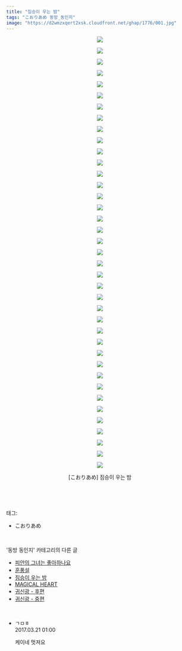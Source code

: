 ```yaml
---
title: "짐승이 우는 밤"
tags: "こおりあめ 동방_동인지"
image: "https://d2wmzxqert2xsk.cloudfront.net/ghap/1776/001.jpg"
---
```

<div class="article">
<p style="text-align: center; clear: none; float: none;"><img src="{{ site.imgserver11 }}/ghap/1776/001.jpg"/></p>
<p style="text-align: center; clear: none; float: none;"><img src="{{ site.imgserver11 }}/ghap/1776/002.jpg"/></p>
<p style="text-align: center; clear: none; float: none;"><img src="{{ site.imgserver11 }}/ghap/1776/003.jpg"/></p>
<p style="text-align: center; clear: none; float: none;"><img src="{{ site.imgserver11 }}/ghap/1776/004.jpg"/></p>
<p style="text-align: center; clear: none; float: none;"><img src="{{ site.imgserver11 }}/ghap/1776/005.jpg"/></p>
<p style="text-align: center; clear: none; float: none;"><img src="{{ site.imgserver11 }}/ghap/1776/006.jpg"/></p>
<p style="text-align: center; clear: none; float: none;"><img src="{{ site.imgserver11 }}/ghap/1776/007.jpg"/></p>
<p style="text-align: center; clear: none; float: none;"><img src="{{ site.imgserver11 }}/ghap/1776/008.jpg"/></p>
<p style="text-align: center; clear: none; float: none;"><img src="{{ site.imgserver11 }}/ghap/1776/009.jpg"/></p>
<p style="text-align: center; clear: none; float: none;"><img src="{{ site.imgserver11 }}/ghap/1776/010.jpg"/></p>
<p style="text-align: center; clear: none; float: none;"><img src="{{ site.imgserver11 }}/ghap/1776/011.jpg"/></p>
<p style="text-align: center; clear: none; float: none;"><img src="{{ site.imgserver11 }}/ghap/1776/012.jpg"/></p>
<p style="text-align: center; clear: none; float: none;"><img src="{{ site.imgserver11 }}/ghap/1776/013.jpg"/></p>
<p style="text-align: center; clear: none; float: none;"><img src="{{ site.imgserver11 }}/ghap/1776/014.jpg"/></p>
<p style="text-align: center; clear: none; float: none;"><img src="{{ site.imgserver11 }}/ghap/1776/015.jpg"/></p>
<p style="text-align: center; clear: none; float: none;"><img src="{{ site.imgserver11 }}/ghap/1776/016.jpg"/></p>
<p style="text-align: center; clear: none; float: none;"><img src="{{ site.imgserver11 }}/ghap/1776/017.jpg"/></p>
<p style="text-align: center; clear: none; float: none;"><img src="{{ site.imgserver11 }}/ghap/1776/018.jpg"/></p>
<p style="text-align: center; clear: none; float: none;"><img src="{{ site.imgserver11 }}/ghap/1776/019.jpg"/></p>
<p style="text-align: center; clear: none; float: none;"><img src="{{ site.imgserver11 }}/ghap/1776/020.jpg"/></p>
<p style="text-align: center; clear: none; float: none;"><img src="{{ site.imgserver11 }}/ghap/1776/021.jpg"/></p>
<p style="text-align: center; clear: none; float: none;"><img src="{{ site.imgserver11 }}/ghap/1776/022.jpg"/></p>
<p style="text-align: center; clear: none; float: none;"><img src="{{ site.imgserver11 }}/ghap/1776/023.jpg"/></p>
<p style="text-align: center; clear: none; float: none;"><img src="{{ site.imgserver11 }}/ghap/1776/024.jpg"/></p>
<p style="text-align: center; clear: none; float: none;"><img src="{{ site.imgserver11 }}/ghap/1776/025.jpg"/></p>
<p style="text-align: center; clear: none; float: none;"><img src="{{ site.imgserver11 }}/ghap/1776/026.jpg"/></p>
<p style="text-align: center; clear: none; float: none;"><img src="{{ site.imgserver11 }}/ghap/1776/027.jpg"/></p>
<p style="text-align: center; clear: none; float: none;"><img src="{{ site.imgserver11 }}/ghap/1776/028.jpg"/></p>
<p style="text-align: center; clear: none; float: none;"><img src="{{ site.imgserver11 }}/ghap/1776/029.jpg"/></p>
<p style="text-align: center; clear: none; float: none;"><img src="{{ site.imgserver11 }}/ghap/1776/030.jpg"/></p>
<p style="text-align: center; clear: none; float: none;"><img src="{{ site.imgserver11 }}/ghap/1776/031.jpg"/></p>
<p style="text-align: center; clear: none; float: none;"><img src="{{ site.imgserver11 }}/ghap/1776/032.jpg"/></p>
<p style="text-align: center; clear: none; float: none;"><img src="{{ site.imgserver11 }}/ghap/1776/033.jpg"/></p>
<p style="text-align: center; clear: none; float: none;"><img src="{{ site.imgserver11 }}/ghap/1776/034.jpg"/></p>
<p style="text-align: center; clear: none; float: none;"><img src="{{ site.imgserver11 }}/ghap/1776/035.jpg"/></p>
<p style="text-align: center; clear: none; float: none;"><img src="{{ site.imgserver11 }}/ghap/1776/036.jpg"/></p>
<p style="text-align: center; clear: none; float: none;"><img src="{{ site.imgserver11 }}/ghap/1776/037.jpg"/></p>
<p style="text-align: center; clear: none; float: none;"><img src="{{ site.imgserver11 }}/ghap/1776/038.jpg"/></p>
<p style="text-align: center; clear: none; float: none;"><img src="{{ site.imgserver11 }}/ghap/1776/039.jpg"/></p>
<p style="text-align: center; clear: none; float: none;">[こおりあめ] 짐승이 우는 밤</p>
<p><br/></p>
</div><br/>
<div class="tagTrail">
<p>태그: </p>
<ul>
<li>こおりあめ</li>
</ul>
</div><br/>
<div class="another">
<p>'동방 동인지' 카테고리의 다른 글</p>
<ul>
<li><a href="/ghap_1779">피안의 그녀는 좋아하나요</a></li>
<li><a href="/ghap_1778">훈풍설</a></li>
<li><a href="/ghap_1776">짐승이 우는 밤</a></li>
<li><a href="/ghap_1775">MAGICAL HEART</a></li>
<li><a href="/ghap_1774">귀신광 - 후편</a></li>
<li><a href="/ghap_1773">귀신광 - 중편</a></li>
</ul>
</div><br/>
<div class="cb_module cb_fluid">
<div class="cb_wrt cb_profile">
<div class="comment">
<ul>
<li class="cb_thumb_off" id="comment14944673">
<div class="cb_comment_area">
<div class="cb_info_area">
<div class="cb_section">
<span class="cb_nick_name">ㄱㅁㅎ</span>
</div>
<div class="cb_section">
<span class="cb_date">2017.03.21 01:00 </span>
</div>
</div>
<div class="cb_dsc_comment">
<p class="cb_dsc">
											케이네 멋져요
										</p>
</div>
</div></li>
</ul>
</div>
</div><!-- commentList close -->
</div><br/>
